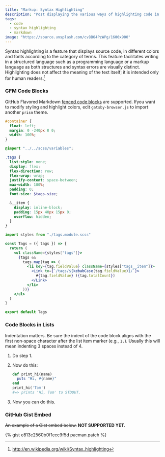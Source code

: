 ```yaml
---
title: "Markup: Syntax Highlighting"
description: "Post displaying the various ways of highlighting code in Markdown."
tags:
  - code
  - syntax highlighting
  - markdown
image: "https://source.unsplash.com/cvBBO4PzWPg/1600x900"
---
```


Syntax highlighting is a feature that displays source code, in different colors and fonts according to the category of terms. This feature facilitates writing in a structured language such as a programming language or a markup language as both structures and syntax errors are visually distinct. Highlighting does not affect the meaning of the text itself; it is intended only for human readers.[^1]

[^1]: <http://en.wikipedia.org/wiki/Syntax_highlighting>

### GFM Code Blocks

GitHub Flavored Markdown [fenced code blocks](https://help.github.com/articles/creating-and-highlighting-code-blocks/) are supported. Ifyou want to modify styling and highlight colors, edit `gatsby-browser.js` to import another `prism` theme.

```css
#container {
  float: left;
  margin: 0 -240px 0 0;
  width: 100%;
}
```

```scss
@import "../../scss/variables";

.tags {
  list-style: none;
  display: flex;
  flex-direction: row;
  flex-wrap: wrap;
  justify-content: space-between;
  max-width: 100%;
  padding: 0;
  font-size: $tags-size;

  &__item {
    display: inline-block;
    padding: 15px 40px 15px 0;
    overflow: hidden;
  }
}
```

```jsx
import styles from "./tags.module.scss"

const Tags = ({ tags }) => {
  return (
    <ul className={styles["tags"]}>
      {tags &&
        tags.map(tag => (
          <li key={tag.fieldValue} className={styles["tags__item"]}>
            <Link to={`/tags/${kebabCase(tag.fieldValue)}/`}>
              #{tag.fieldValue} ({tag.totalCount})
            </Link>
          </li>
        ))}
    </ul>
  )
}

export default Tags
```

### Code Blocks in Lists

Indentation matters. Be sure the indent of the code block aligns with the first non-space character after the list item marker (e.g., `1.`). Usually this will mean indenting 3 spaces instead of 4.

1. Do step 1.
2. Now do this:

   ```ruby
   def print_hi(name)
     puts "Hi, #{name}"
   end
   print_hi('Tom')
   #=> prints 'Hi, Tom' to STDOUT.
   ```

3. Now you can do this.

### GitHub Gist Embed

~~An example of a Gist embed below.~~ **NOT SUPPORTED YET.**

{% gist e813c2560b0f1ecc9f5d pacman.patch %}
